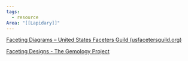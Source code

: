 ```yaml
---
tags:
  - resource
Area: "[[Lapidary]]"
---
```

[Faceting Diagrams – United States Faceters Guild (usfacetersguild.org)](https://usfacetersguild.org/faceting-diagram/)

[Faceting Designs - The Gemology Project](https://www.gemologyproject.com/wiki/index.php?title=Faceting_Designs)
